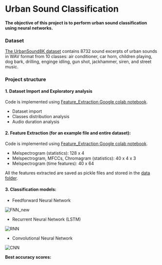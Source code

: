 # Urban Sound Classification

#### The objective of this project is to perform urban sound classification using neural networks. 

### Dataset

[The UrbanSound8K dataset](https://urbansounddataset.weebly.com/urbansound8k.html) contains 8732 sound excerpts of urban sounds in WAV format from 10 classes: air conditioner, car horn, children playing, dog bark, drilling, enginge idling, gun shot, jackhammer, siren, and street music. 

### Project structure

#### 1. Dataset Import and Exploratory analysis

Code is implemented using [Feature_Extraction Google colab notebook](https://github.com/angelinakhatiwada/Urban-Sound-Classification/blob/main/Feature_Extraction.ipynb).

- Dataset import
- Classes distribution analysis
- Audio duration analysis

#### 2. Feature Extraction (for an example file and entire dataset):

Code is implemented using [Feature_Extraction Google colab notebook](https://github.com/angelinakhatiwada/Urban-Sound-Classification/blob/main/Feature_Extraction.ipynb).

- Melspectrogram (statistics): 128 x 4
- Melspectrogram, MFCCs, Chromagram (statistics): 40 x 4 x 3
- Melspectrogram (time features): 40 x 64

All the features extracted are saved as pickle files and stored in the [data folder](https://github.com/angelinakhatiwada/Urban-Sound-Classification/tree/main/data).

#### 3. Classification models:

- Feedforward Neural Network

![FNN_new](https://user-images.githubusercontent.com/60095044/148851573-85afc5c8-c951-4d72-9b26-f7ff2132d374.png)

- Recurrent Neural Network (LSTM)

![RNN](https://user-images.githubusercontent.com/60095044/148851703-c897e6c7-956a-488d-915a-59818d1bab06.png)

- Convolutional Neural Network



![CNN](https://user-images.githubusercontent.com/60095044/148851733-006c1559-924e-45f8-8d3f-b989f790f908.png)

**Best accuracy scores:**

